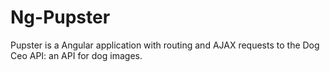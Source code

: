 # Ng-Pupster
Pupster is a Angular application with routing and AJAX requests to the Dog Ceo API: an API for dog images.
